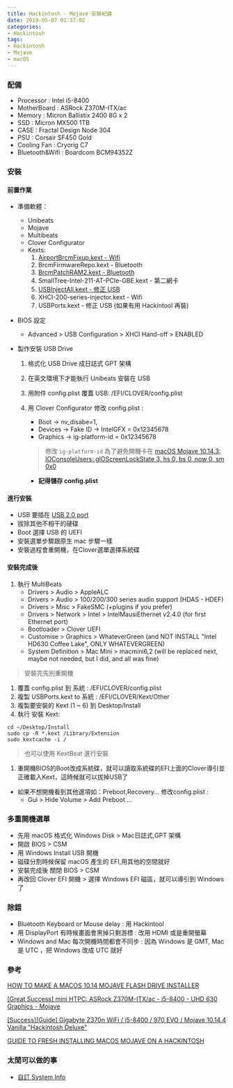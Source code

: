 ```yaml
---
title: Hackintosh - Mojave 安裝紀錄
date: 2019-05-07 01:37:02
categories: 
- Hackintosh
tags: 
- Hackintosh
- Mojave
- macOS
---
```



### 配備

* Processor : Intel i5-8400
* MotherBoard : ASRock Z370M-ITX/ac
* Memory : Micron Ballistix 2400 8G x 2
* SSD : Micron MX500 1TB
* CASE : Fractal Design Node 304
* PSU : Corsair SF450 Gold
* Cooling Fan : Cryorig C7
* Bluetooth&Wifi : Boardcom BCM94352Z

### 安裝

#### 前置作業

* 準備軟體：
  * Unibeats
  * Mojave
  * Multibeats
  * Clover Configurator
  * Kexts:
    1. [AirportBrcmFixup.kext - Wifi](https://github.com/acidanthera/AirportBrcmFixup/releases)
    2. BrcmFirmwareRepo.kext - Bluetooth
    3. [BrcmPatchRAM2.kext - Bluetooth](https://github.com/RehabMan/OS-X-BrcmPatchRAM)
    4. SmallTree-Intel-211-AT-PCIe-GBE.kext - 第二網卡
    5. [USBInjectAll.kext - 修正 USB](https://bitbucket.org/RehabMan/os-x-usb-inject-all)
    6. XHCI-200-series-injector.kext - Wifi
    7. USBPorts.kext - 修正 USB (如果有用 Hackintool 再裝)
* BIOS 設定
  * Advanced > USB Configuration > XHCI Hand-off > ENABLED

* 製作安裝 USB Drive
    1. 格式化 USB Drive 成日誌式 GPT 架構
    1. 在英文環境下才能執行 Unibeats 安裝在 USB
    1. 用附件 config.plist 覆蓋 USB: /EFI/CLOVER/config.plist
    1. 用 Clover Configurator 修改 config.plist :
        * Boot -> nv_disabe=1,
        * Devices -> Fake ID -> IntelGFX = 0x12345678
        * Graphics -> ig-platform-id = 0x12345678

        > 修改 `ig-platform-id` 為了避免開機卡在 [macOS Mojave 10.14.3: IOConsoleUsers: gIOScreenLockState 3, hs 0, bs 0, now 0, sm 0x0](https://olarila.com/forum/viewtopic.php?t=8849&start=20)

        * **記得儲存 config.plist**

#### 進行安裝

* USB 要插在 [USB 2.0 port](https://www.tonymacx86.com/threads/solved-install-10-13-6-hid-legacy-shim-2-prohibited.257627/)
* 拔除其他不相干的硬碟
* Boot 選擇 USB 的 UEFI
* 安裝選單步驟跟原生 mac 步驟一樣
* 安裝過程會重開機，在Clover選單選擇系統碟

#### 安裝完成後

1. 執行 MultiBeats
    * Drivers > Audio > AppleALC
    * Drivers > Audio > 100/200/300 series audio support (HDAS - HDEF)
    * Drivers > Misc > FakeSMC (+plugins if you prefer)
    * Drivers > Network > Intel > IntelMausiEthernet v2.4.0 (for first Ethernet port)
    * Bootloader > Clover UEFI
    * Customise > Graphics > WhateverGreen (and NOT INSTALL "Intel HD630 Coffee Lake", ONLY WHATEVERGREEN)
    * System Definition > Mac Mini > macmini6,2 (will be replaced next, maybe not needed, but I did, and all was fine)

> 安裝完先別重開機

1. 覆蓋 config.plist 到 系統 : /EFI/CLOVER/config.plist
2. 複製 USBPorts.kext to 系統 : /EFI/CLOVER/Kext/Other
3. 複製要安裝的 Kext (1 ~ 6) 到 Desktop/Install
4. 執行 安裝 Kext:

```shell=
cd ~/Desktop/Install
sudo cp -R *.kext /Library/Extension
sudo kextcache -i /
```

> 也可以使用 KextBeat 進行安裝

1. 重開機BIOS的Boot改成系統碟，就可以讀取系統碟的EFI上面的Clover導引並正確載入Kext，這時候就可以拔掉USB了

* 如果不想開機看到其他選項如：Preboot,Recovery... 修改config.plist :
  * Gui > Hide Volume > Add Preboot ...

### 多重開機選單

* 先用 macOS 格式化 Windows Disk > Mac日誌式,GPT 架構
* 開啟 BIOS > CSM
* 用 Windows Install USB 開機
* 磁碟分割時候保留 macOS 產生的 EFI,用其他的空間就好
* 安裝完成後 關閉 BIOS > CSM
* 再改回 Clover EFI 開機 > 選擇 Windows EFI 磁區，就可以導引到 Windows 了

### 除錯

* Bluetooth Keyboard or Mouse delay
    : 用 Hackintool
* 用 DisplayPort 有時候畫面會黑掉只剩游標
    : 改用 HDMI 或是重開螢幕
* Windows and Mac 每次開機時間都會不同步
    : 因為 Windows 是 GMT, Mac 是 UTC ，把 Windows 改成 UTC 就好

### 參考

[HOW TO MAKE A MACOS 10.14 MOJAVE FLASH DRIVE INSTALLER](https://hackintosher.com/guides/how-to-make-a-macos-10-14-mojave-flash-drive-installer/)

[[Great Success] mini HTPC: ASRock Z370M-ITX/ac - i5-8400 - UHD 630 Graphics - Mojave](https://www.tonymacx86.com/threads/great-success-mini-htpc-asrock-z370m-itx-ac-i5-8400-uhd-630-graphics-mojave.270629/)

[[Success][Guide] Gigabyte Z370n WiFi / i5-8400 / 970 EVO / Mojave 10.14.4 Vanilla "Hackintosh Deluxe"
](https://hackintosher.com/forums/thread/success-guide-gigabyte-z370n-wifi-i5-8400-970-evo-mojave-10-14-4-vanilla-hackintosh-deluxe.704/)

[GUIDE TO FRESH INSTALLING MACOS MOJAVE ON A HACKINTOSH](https://hackintosher.com/guides/guide-to-fresh-installing-macos-mojave-on-a-hackintosh-10-14)

### 太閒可以做的事

* [自訂 System Info](http://www.idownloadblog.com/2017/01/13/how-to-modify-about-this-mac-hackintosh/)
